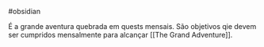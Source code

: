 #obsidian 

É a grande aventura quebrada em quests mensais. São objetivos qie devem ser cumpridos mensalmente para alcançar [[The Grand Adventure]]. 